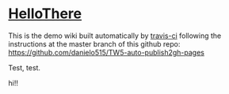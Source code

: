 <h1 class=""><a class="tc-tiddlylink tc-tiddlylink-resolves" href="#HelloThere">HelloThere</a></h1><p>This is the demo wiki built automatically by <a class="tc-tiddlylink-external" href="http://travis-ci.org/" rel="noopener noreferrer" target="_blank">travis-ci</a> following the instructions at
the master branch of this github repo: <a class="tc-tiddlylink-external" href="https://github.com/danielo515/TW5-auto-publish2gh-pages" rel="noopener noreferrer" target="_blank">https://github.com/danielo515/TW5-auto-publish2gh-pages</a></p><p>Test, test.
</p><p>hi!!
</p>